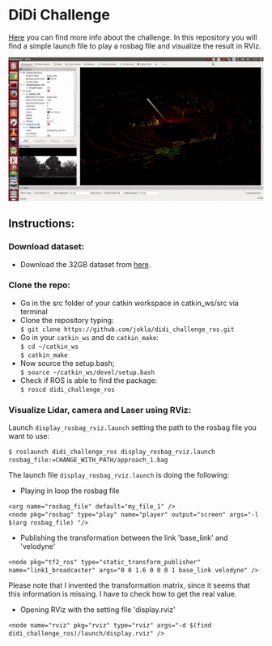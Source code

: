 #  DiDi Challenge 

[Here](https://www.udacity.com/didi-challenge) you can find more info about the challenge. In this repository you will find a simple launch file to play a rosbag file and visualize the result in RViz.

[![GIF](./visualization.gif)](https://www.youtube.com/watch?v=8ajTBb6EDWE)

## Instructions:

### Download dataset:
* Download the 32GB dataset from [here](http://academictorrents.com/details/76352487923a31d47a6029ddebf40d9265e770b5).

### Clone the repo:
* Go in the src folder of your catkin workspace in catkin_ws/src via terminal   
* Clone the repository typing:   
  `$ git clone https://github.com/jokla/didi_challenge_ros.git`   
* Go in your `catkin_ws` and do `catkin_make`:   
  `$ cd ~/catkin_ws`   
  `$ catkin_make`   
* Now source the setup.bash;   
  `$ source ~/catkin_ws/devel/setup.bash`   
* Check if ROS is able to find the package:  
  `$ roscd didi_challenge_ros`  


### Visualize Lidar, camera and Laser using RViz:
Launch `display_rosbag_rviz.launch` setting the path to the rosbag file you want to use:   
 ```
 $ roslaunch didi_challenge_ros display_rosbag_rviz.launch rosbag_file:=CHANGE_WITH_PATH/approach_1.bag
 ```
 
 
The launch file `display_rosbag_rviz.launch` is doing the following:
* Playing in loop the rosbag file   
```
<arg name="rosbag_file" default="my_file_1" />
<node pkg="rosbag" type="play" name="player" output="screen" args="-l $(arg rosbag_file) "/>
```
* Publishing the transformation between the link 'base_link' and 'velodyne'    
```
<node pkg="tf2_ros" type="static_transform_publisher" name="link1_broadcaster" args="0 0 1.6 0 0 0 1 base_link velodyne" />
```
 Please note that I invented the transformation matrix, since it seems that this information is missing. I have to check how to get the real value.  
 * Opening RViz with the setting file 'display.rviz'   
```
<node name="rviz" pkg="rviz" type="rviz" args="-d $(find didi_challenge_ros)/launch/display.rviz" />
```

